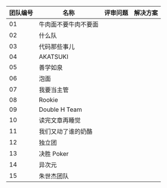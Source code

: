 |  团队编号   |  名称 | 评审问题  | 解决方案  |
| ------ | ----|------|-----|
|  01 |  牛肉面不要牛肉不要面 |   |   |
|  02 |  什么队 |   |   |
|  03 |  代码那些事儿 |   |   |
|  04 |  AKATSUKI |   |   |
|  05 | 善学如泉  |   |   |
|  06 | 泡面  |   |   |
|  07 |  我要当主管 |   |   |
|  08 | Rookie |   |   |
|  09 |  Double H Team |   |   |
|  10 | 读完文章再睡觉  |   |   |
|  11 |  我们又动了谁的奶酪 |   |   |
|  12 |  独立团 |   |   |
|  13 |  决胜 Poker |   |   |
|  14 | 异次元  |   |   |
|  15 |  朱世杰团队 |   |   |
